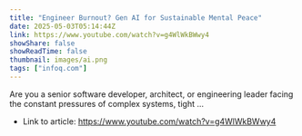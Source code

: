 ```yaml
---
title: "Engineer Burnout? Gen AI for Sustainable Mental Peace"
date: 2025-05-03T05:14:44Z
link: https://www.youtube.com/watch?v=g4WlWkBWwy4
showShare: false
showReadTime: false
thumbnail: images/ai.png
tags: ["infoq.com"]
---
```

Are you a senior software developer, architect, or engineering leader facing the constant pressures of complex systems, tight ...

- Link to article: https://www.youtube.com/watch?v=g4WlWkBWwy4